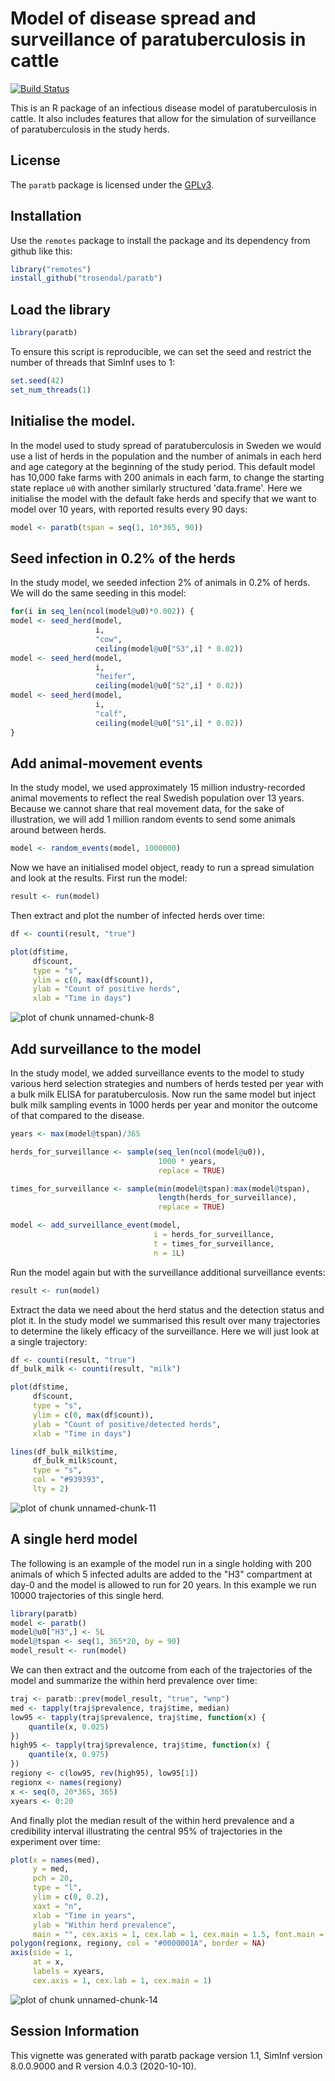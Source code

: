 # Model of disease spread and surveillance of paratuberculosis in cattle

[![Build Status](https://travis-ci.org/trosendal/paratb.svg?branch=master)](https://travis-ci.org/trosendal/paratb)

This is an R package of an infectious disease model of
paratuberculosis in cattle. It also includes features that allow for
the simulation of surveillance of paratuberculosis in the study
herds.

## License

The `paratb` package is licensed under the
[GPLv3](https://www.gnu.org/licenses/gpl-3.0.html).

## Installation

Use the `remotes` package to install the package and its dependency from
github like this:


```r
library("remotes")
install_github("trosendal/paratb")
```

## Load the library


```r
library(paratb)
```

To ensure this script is reproducible, we can set the seed and
restrict the number of threads that SimInf uses to 1:


```r
set.seed(42)
set_num_threads(1)
```
## Initialise the model.

In the model used to study spread of paratuberculosis in Sweden we
would use a list of herds in the population and the number of animals
in each herd and age category at the beginning of the study
period. This default model has 10,000 fake farms with 200 animals in each
farm, to change the starting state replace `u0` with another similarly
structured 'data.frame'. Here we initialise the model with the
default fake herds and specify that we want to model over 10 years,
with reported results every 90 days:


```r
model <- paratb(tspan = seq(1, 10*365, 90))
```

## Seed infection in 0.2% of the herds

In the study model, we seeded infection 2% of animals in 0.2% of
herds. We will do the same seeding in this model:


```r
for(i in seq_len(ncol(model@u0)*0.002)) {
model <- seed_herd(model,
                   i,
                   "cow",
                   ceiling(model@u0["S3",i] * 0.02))
model <- seed_herd(model,
                   i,
                   "heifer",
                   ceiling(model@u0["S2",i] * 0.02))
model <- seed_herd(model,
                   i,
                   "calf",
                   ceiling(model@u0["S1",i] * 0.02))
}
```
## Add animal-movement events

In the study model, we used approximately 15 million industry-recorded
animal movements to reflect the real Swedish population over 13
years. Because we cannot share that real movement data, for the sake
of illustration, we will add 1 million random events to send some
animals around between herds.


```r
model <- random_events(model, 1000000)
```
Now we have an initialised model object, ready to run a spread
simulation and look at the results. First run the model:


```r
result <- run(model)
```

Then extract and plot the number of infected herds over time:

```r
df <- counti(result, "true")

plot(df$time,
     df$count,
     type = "s",
     ylim = c(0, max(df$count)),
     ylab = "Count of positive herds",
     xlab = "Time in days")
```

![plot of chunk unnamed-chunk-8](figure/unnamed-chunk-8-1.png)


## Add surveillance to the model

In the study model, we added surveillance events to the model to study
various herd selection strategies and numbers of herds tested per year
with a bulk milk ELISA for paratuberculosis. Now run the same model
but inject bulk milk sampling events in 1000 herds per year and
monitor the outcome of that compared to the disease.


```r
years <- max(model@tspan)/365

herds_for_surveillance <- sample(seq_len(ncol(model@u0)),
                                 1000 * years,
                                 replace = TRUE)

times_for_surveillance <- sample(min(model@tspan):max(model@tspan),
                                 length(herds_for_surveillance),
                                 replace = TRUE)

model <- add_surveillance_event(model,
                                i = herds_for_surveillance,
                                t = times_for_surveillance,
                                n = 1L)
```
Run the model again but with the surveillance additional surveillance events:


```r
result <- run(model)
```

Extract the data we need about the herd status and the detection
status and plot it. In the study model we summarised this result over
many trajectories to determine the likely efficacy of the
surveillance. Here we will just look at a single trajectory:


```r
df <- counti(result, "true")
df_bulk_milk <- counti(result, "milk")

plot(df$time,
     df$count,
     type = "s",
     ylim = c(0, max(df$count)),
     ylab = "Count of positive/detected herds",
     xlab = "Time in days")

lines(df_bulk_milk$time,
     df_bulk_milk$count,
     type = "s",
     col = "#939393",
     lty = 2)
```

![plot of chunk unnamed-chunk-11](figure/unnamed-chunk-11-1.png)

## A single herd model

The following is an example of the model run in a single holding with
200 animals of which 5 infected adults are added to the "H3"
compartment at day-0 and the model is allowed to run for 20 years. In
this example we run 10000 trajectories of this single herd.


```r
library(paratb)
model <- paratb()
model@u0["H3",] <- 5L
model@tspan <- seq(1, 365*20, by = 90)
model_result <- run(model)
```

We can then extract and the outcome from each of the trajectories of
the model and summarize the within herd prevalence over time:


```r
traj <- paratb::prev(model_result, "true", "wnp")
med <- tapply(traj$prevalence, traj$time, median)
low95 <- tapply(traj$prevalence, traj$time, function(x) {
    quantile(x, 0.025)
})
high95 <- tapply(traj$prevalence, traj$time, function(x) {
    quantile(x, 0.975)
})
regiony <- c(low95, rev(high95), low95[1])
regionx <- names(regiony)
x <- seq(0, 20*365, 365)
xyears <- 0:20
```

And finally plot the median result of the within herd prevalence and a
credibility interval illustrating the central 95% of trajectories in
the experiment over time:


```r
plot(x = names(med),
     y = med,
     pch = 20,
     type = "l",
     ylim = c(0, 0.2),
     xaxt = "n",
     xlab = "Time in years",
     ylab = "Within herd prevalence",
     main = "", cex.axis = 1, cex.lab = 1, cex.main = 1.5, font.main = 1)
polygon(regionx, regiony, col = "#0000001A", border = NA)
axis(side = 1,
     at = x,
     labels = xyears,
     cex.axis = 1, cex.lab = 1, cex.main = 1)
```

![plot of chunk unnamed-chunk-14](figure/unnamed-chunk-14-1.png)

## Session Information

This vignette was generated with paratb package version
1.1, SimInf version
8.0.0.9000 and R version 4.0.3 (2020-10-10).
